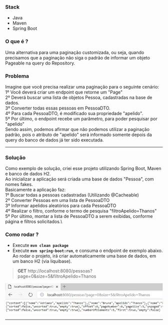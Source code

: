 ### Stack
- Java
- Maven
- Spring Boot

### O que é ?
Uma alternativa para uma paginação customizada, ou seja, quando precisamos que a paginação não siga o padrão de informar um objeto Pageable na query do Repository.

### Problema
Imagine que você precisa realizar uma paginação para o seguinte cenário:\
1º Você deverá criar um endpoint que retorne um "Page<PessoaDTO>"\
2º Deverá buscar uma lista de objetos Pessoa, cadastradas na base de dados.\
3º Converter todas essas pessoas em PessoaDTO.\
4º Para cada PessoaDTO, é modificado sua propriedade "apelido".\
5º Por último, o endpoint recebe um parâmetro, para poder pesquisar por "apelido"\
Sendo assim, podemos afirmar que não podemos utilizar a paginação padrão, pois o atributo de "apelido" será informado somente depois da query do banco de dados já ter sido executada.  

<hr>

### Solução
Como exemplo de solução, criei esse projeto utilizando Spring Boot, Maven e banco de dados H2.\
Ao inicializar a aplicação será criada uma base de dados "Pessoa", com nomes fakes.\
Basicamente a aplicação faz:\
1º Buscar todas a pessoas cadastradas (Utilizando @Cacheable)\
2º Converter Pessoas em uma lista de PessoaDTO\
3º Informar apelidos aleatórios para cada PessoaDTO\
4º Realizar o filtro, conforme o termo de pesquisa "filtroApelido=Thanos"\
5º Por último, montar a lista de PessoaDTO a serem exibidas, conforme página e filtros solicitados.\
    
### Como rodar ?
- Execute **`mvn clean package`**
- Execute **`mvn spring-boot:run`**, e consuma o endpoint de exemplo abaixo.\
Ao rodar o projeto, irá criar automaticamente uma base de dados, em um banco H2 (via liquibase).

> **GET** http://localhost:8080/pessoas?page=0&size=5&filtroApelido=Thanos

![](https://github.com/lucianoortizsilva/springboot-paginacao-customizada/blob/master/src/main/resources/static/github/paginacao-customizada.jpg)

<hr>
